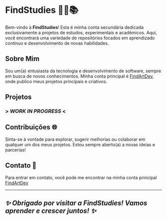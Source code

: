 # FindStudies 👩‍🎓📚

Bem-vindo à **FindStudies**! Esta é minha conta secundária dedicada exclusivamente a projetos de estudos, experimentais e acadêmicos. Aqui, você encontrará uma variedade de repositórios focados em aprendizado contínuo e desenvolvimento de novas habilidades.

## Sobre Mim
Sou um(a) entusiasta da tecnologia e desenvolvimento de software, sempre em busca de novos conhecimentos. Minha conta principal é [FindArtDev](https://github.com/FindArtDev), onde publico meus projetos principais e criativos.

## Projetos
### > ***WORK IN PROGRESS*** < 

## Contribuições 🌐
Sinta-se à vontade para explorar, sugerir melhorias ou colaborar em qualquer um dos meus projetos. Estou sempre aberto(a) a novas ideias e parcerias!

## Contato 📱
Para entrar em contato, você pode me encontrar na minha conta principal [FindArtDev](https://github.com/FindArtDev) 

---

## ***✨ Obrigado por visitar a FindStudies! Vamos aprender e crescer juntos! ✨***

